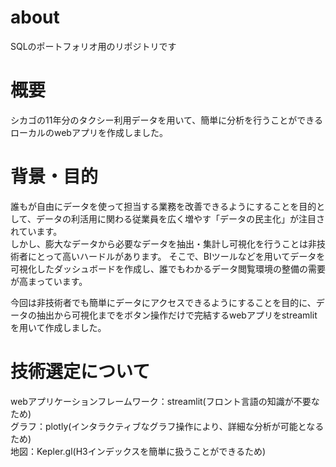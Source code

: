 # about  
SQLのポートフォリオ用のリポジトリです

# 概要  
シカゴの11年分のタクシー利用データを用いて、簡単に分析を行うことができるローカルのwebアプリを作成しました。

# 背景・目的  
誰もが自由にデータを使って担当する業務を改善できるようにすることを目的として、データの利活用に関わる従業員を広く増やす「データの民主化」が注目されています。  
しかし、膨大なデータから必要なデータを抽出・集計し可視化を行うことは非技術者にとって高いハードルがあります。
そこで、BIツールなどを用いてデータを可視化したダッシュボードを作成し、誰でもわかるデータ閲覧環境の整備の需要が高まっています。  
  
今回は非技術者でも簡単にデータにアクセスできるようにすることを目的に、データの抽出から可視化までをボタン操作だけで完結するwebアプリをstreamlitを用いて作成しました。  

# 技術選定について  
webアプリケーションフレームワーク：streamlit(フロント言語の知識が不要なため)  
グラフ：plotly(インタラクティブなグラフ操作により、詳細な分析が可能となるため)  
地図：Kepler.gl(H3インデックスを簡単に扱うことができるため)